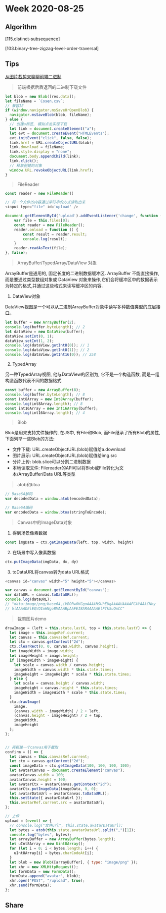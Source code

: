 # Week 2020-08-25

## Algorithm

[115.distinct-subsequence]

[103.binary-tree-zigzag-level-order-traversal]

## Tips

[从图片裁剪来聊聊前端二进制](https://mp.weixin.qq.com/s/ukCcIZ1wdM9G1l1E1dnBPw)

> 前端根据后盾返回的二进制下载文件

```js
let blob = new Blob([res.data]);
let fileName = `Cosen.csv`;
// 兼容IE
if (window.navigator.msSaveOrOpenBlob) {
  navigator.msSaveBlob(blob, fileName);
} else {
  // 创建a标签, 模拟点击实现下载
  let link = document.createElement("a");
  let evt = document.createEvent("HTMLEvents");
  evt.initEvent("click", false, false);
  link.href = URL.createObjectURL(blob);
  link.download = fileName;
  link.style.display = "none";
  document.body.appendChild(link);
  link.click();
  // 释放创建的对象
  window.URL.revokeObjectURL(link.href);
}
```

> FileReader

```js
const reader = new FileReader()

// 将一个文件的内容通过字符串的方式读取出来
<input type="file" id='upload' />

document.getElementById('upload').addEventListener('change', function (e) {
    var file = this.files[0];
    const reader = new FileReader();
    reader.onload = function () {
        const result = reader.result;
        console.log(result);
    }
    reader.readAsText(file);
}, false);
```

> ArrayBuffer/TypedArray/DataView 对象

ArrayBuffer是通用的, 固定长度的二进制数据缓冲区. ArrayBuffer 不能直接操作,而是要通过类型数组对象或 DataView 对象来操作,它们会将缓冲区中的数据表示为特定的格式,并通过这些格式来读写缓冲区的内容.

1. DataView对象

DataView视图是一个可以从二进制ArrayBuffer对象中读写多种数值类型的底层接口。

```js
let buffer = new ArrayBuffer(2);
console.log(buffer.byteLength); // 2
let dataView = new DataView(buffer);
dataView.setInt(0, 1);
dataView.setInt(1, 2);
console.log(dataView.getInt8(0)); // 1
console.log(dataView.getInt8(1)); // 2
console.log(dataView.getInt16(0)); // 258
```

2. TypedArray

另一种TypedArray视图, 他与DataView的区别为, 它不是一个构造函数, 而是一组构造函数代表不同的数据格式

```js
const buffer = new ArrayBuffer(8);
console.log(buffer.byteLength); // 8
const int8Array = new Int8Array(buffer);
console.log(int8Array.length); // 8
const int16Array = new Int16Array(buffer);
console.log(int16Array.length); // 4
```

> Blob

Blob是用来支持文件操作的, 在JS中, 有File和Blob, 而File继承了所有Blob的属性, 下面列举一些Blob的方法: 

- 文件下载: URL.createObjectURL(blob)赋值给a.download
- 图片展示: URL.createObjectURL(blob)赋值给img.src
- 分片上传: blob.slice可以分割二进制数据
- 本地读取文件: Filereader的API可以将Blob或File转化为文本/ArrayBuffer/Data URL等类型


> atob和btoa

```js
// Base64解码
var decodedData = window.atob(encodedData);

// Base64编码
var encodedData = window.btoa(stringToEncode);

```

> Canvas中的ImageData对象

1. 得到场景像素数据

```js
const imgData = ctx.getImageData(left, top, width, height)
```

2. 在场景中写入像素数据

```js
ctx.putImageData(imgData, dx, dy)
```

3. toDataURL将canvas转为data URL格式

```js
<canvas id="canvas" width="5" height="5"></canvas>

var canvas = document.getElementById("canvas");
var dataURL = canvas.toDataURL();
console.log(dataURL);
// "data:image/png;base64,iVBORw0KGgoAAAANSUhEUgAAAAUAAAAFCAYAAACNby
// blAAAADElEQVQImWNgoBMAAABpAAFEI8ARAAAAAElFTkSuQmCC"
```

> 裁剪图片demo

```js
drawImage = (left = this.state.lastX, top = this.state.lastY) => {
  let image = this.imageRef.current;
  let canvas = this.canvasRef.current;
  let ctx = canvas.getContext("2d");
  ctx.clearRect(0, 0, canvas.width, canvas.height);
  let imageWidth = image.width;
  let imageHeight = image.height;
  if (imageWidth > imageHeight) {
    let scale = canvas.width / canvas.height;
    imageWidth = canvas.width * this.state.times;
    imageHeight = imageHeight * scale * this.state.times;
  } else {
    let scale = canvas.height / canvas.width;
    imageHeight = canvas.height * this.state.times;
    imageWidth = imageWidth * scale * this.state.times;
  }
  ctx.drawImage(
    image,
    (canvas.width - imageWidth) / 2 + left,
    (canvas.height - imageHeight) / 2 + top,
    imageWidth,
    imageHeight
  );
};


// 再新建一个canvas用于截取
confirm = () => {
  let canvas = this.canvasRef.current;
  let ctx = canvas.getContext("2d");
  const imageData = ctx.getImageData(100, 100, 100, 100);
  let avatarCanvas = document.createElement("canvas");
  avatarCanvas.width = 100;
  avatarCanvas.height = 100;
  let avatarCtx = avatarCanvas.getContext("2d");
  avatarCtx.putImageData(imageData, 0, 0);
  let avatarDataUrl = avatarCanvas.toDataURL();
  this.setState({ avatarDataUrl });
  this.avatarRef.current.src = avatarDataUrl;
};

// 上传
upload = (event) => {
  // console.log("文件url", this.state.avatarDataUrl);
  let bytes = atob(this.state.avatarDataUrl.split(",")[1]);
  console.log("bytes", bytes);
  let arrayBuffer = new ArrayBuffer(bytes.length);
  let uInt8Array = new Uint8Array();
  for (let i = 0; i < bytes.length; i++) {
    uInt8Array[i] = bytes.charCodeAt[i];
  }
  let blob = new Blob([arrayBuffer], { type: "image/png" });
  let xhr = new XMLHttpRequest();
  let formData = new FormData();
  formData.append("avatar", blob);
  xhr.open("POST", "/upload", true);
  xhr.send(formData);
};
```

## Share